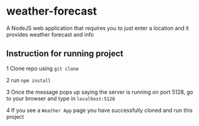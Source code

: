 # weather-forecast

A NodeJS web application that requires you to just enter a location and it provides weather forecast and info

## Instruction for running project

1 Clone repo using ```git clone```

2 run ```npm install```

3 Once the message pops up saying the server is running on port 5128, go to your browser and type in ```localhost:5128```

4 If you see a ```Weather App``` page you have successfully cloned and run this project
